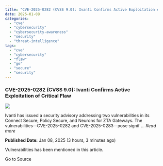 ```yaml
---
title: "CVE-2025-0282 (CVSS 9.0): Ivanti Confirms Active Exploitation of Critical Flaw"
date: 2025-01-08
categories: 
  - "cve"
  - "cybersecurity"
  - "cybersecurity-awareness"
  - "security"
  - "threat-intelligence"
tags: 
  - "cve"
  - "cybersecurity"
  - "flaw"
  - "go"
  - "secure"
  - "security"
---
```


### CVE-2025-0282 (CVSS 9.0): Ivanti Confirms Active Exploitation of Critical Flaw

![](https://upload.cvefeed.io/news/23048/thumbnail.jpg)

Ivanti has issued a security advisory addressing two vulnerabilities in its Connect Secure, Policy Secure, and Neurons for ZTA Gateways. The vulnerabilities—CVE-2025-0282 and CVE-2025-0283—pose signif ... _Read more_

**Published Date:** Jan 08, 2025 (3 hours, 3 minutes ago)

Vulnerabilities has been mentioned in this article.

Go to Source
